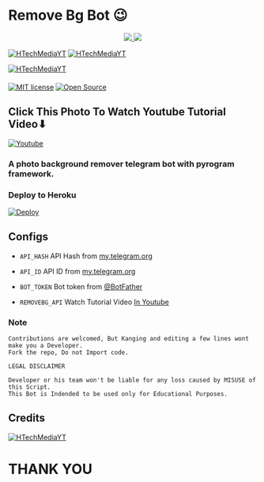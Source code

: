 # Remove Bg Bot 😉


  </a>
</p>
<p align="center">
  <a href="https://github.com/HTechMediaYT/Remove-BG-Bot/stars">
    <img src="https://img.shields.io/github/stars/HTechMediaYT/Remove-BG-Bot?label=Star&style=social">

  </a>
  
  <a href="https://github.com/HTechMediaYT/Remove-BG-Bot/fork">
    <img src="https://img.shields.io/github/forks/HTechMediaYT/Remove-BG-Bot?label=Fork&style=social">

  </a>  
</p>

[![HTechMediaYT](https://img.shields.io/badge/HTechMedia-TG--Channel-green?style=for-the-badge&logo=telegram)](https://telegram.dog/HTechMedia)         [![HTechMediaYT](https://img.shields.io/badge/HTechMedia-TG--Support-orange?style=for-the-badge&logo=telegram)](https://telegram.dog/HTechMediaSupport)

[![HTechMediaYT](https://img.shields.io/badge/HTechMedia-Youtube-red?style=for-the-badge&logo=youtube)](http://youtube.com/channel/UCrAM4Fg0zn7uLgAAfll-SWQ)  
ㅤㅤㅤㅤㅤㅤㅤ  
[![MIT license](https://img.shields.io/badge/License-MIT-blue?style=flat)](https://github.com/HTechMediaYT/Remove-BG-Bot/blob/main/LICENSE)  [![Open Source](https://badges.frapsoft.com/os/v2/open-source.svg?v=103)](https://github.com/HTechMediaYT/Remove-BG-Bot)


## Click This Photo To Watch Youtube Tutorial Video⬇


[![Youtube](https://telegra.ph/file/0fdf01796f1f42ee24f65.jpg)](https://www.youtube.com)





### A photo background remover telegram bot with pyrogram framework.




### Deploy to Heroku
[![Deploy](https://www.herokucdn.com/deploy/button.svg)](https://heroku.com/deploy?template=https://github.com/HTechMediaYT/Remove-BG-Bot)




## Configs

* `API_HASH` API Hash from [my.telegram.org](https://my.telegram.org/)

* `API_ID` API ID from [my.telegram.org](https://my.telegram.org/)

* `BOT_TOKEN` Bot token from [@BotFather](https://telegram.dog/BotFather)

* `REMOVEBG_API` Watch Tutorial Video [In Youtube](https://www.youtube.com)


### Note

```
Contributions are welcomed, But Kanging and editing a few lines wont make you a Developer.
Fork the repo, Do not Import code.

```

```
LEGAL DISCLAIMER

Developer or his team won't be liable for any loss caused by MISUSE of this Script.
This Bot is Indended to be used only for Educational Purposes.

```

## Credits

[![HTechMediaYT](https://img.shields.io/badge/HTechMedia-Youtube-red?style=for-the-badge&logo=youtube)](http://youtube.com/channel/UCrAM4Fg0zn7uLgAAfll-SWQ)


# THANK YOU

